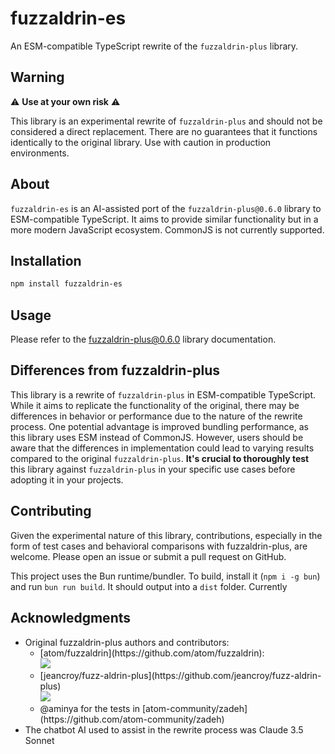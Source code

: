 # fuzzaldrin-es

An ESM-compatible TypeScript rewrite of the `fuzzaldrin-plus` library.

## Warning

⚠️ **Use at your own risk** ⚠️

This library is an experimental rewrite of `fuzzaldrin-plus` and should not be considered a direct replacement. There are no guarantees that it functions identically to the original library. Use with caution in production environments.

## About

`fuzzaldrin-es` is an AI-assisted port of the `fuzzaldrin-plus@0.6.0` library to ESM-compatible TypeScript. It aims to provide similar functionality but in a more modern JavaScript ecosystem. CommonJS is not currently supported.

## Installation

```bash
npm install fuzzaldrin-es
```

## Usage

Please refer to the [fuzzaldrin-plus@0.6.0](https://www.npmjs.com/package/fuzzaldrin-plus/v/0.6.0) library documentation.

## Differences from fuzzaldrin-plus

This library is a rewrite of `fuzzaldrin-plus` in ESM-compatible TypeScript. While it aims to replicate the functionality of the original, there may be differences in behavior or performance due to the nature of the rewrite process. One potential advantage is improved bundling performance, as this library uses ESM instead of CommonJS. However, users should be aware that the differences in implementation could lead to varying results compared to the original `fuzzaldrin-plus`. **It's crucial to thoroughly test** this library against `fuzzaldrin-plus` in your specific use cases before adopting it in your projects.

## Contributing

Given the experimental nature of this library, contributions, especially in the form of test cases and behavioral comparisons with fuzzaldrin-plus, are welcome. Please open an issue or submit a pull request on GitHub.

This project uses the Bun runtime/bundler. To build, install it (`npm i -g bun`) and run `bun run build`. It should output into a `dist` folder. Currently

## Acknowledgments

<ul>
    <li>
        Original fuzzaldrin-plus authors and contributors:
        <ul>
            <li>
                [atom/fuzzaldrin](https://github.com/atom/fuzzaldrin):<br/>
                <a href="https://github.com/atom/fuzzaldrin/graphs/contributors">
                    <img src="https://contrib.rocks/image?repo=atom/fuzzaldrin" />
                </a>
            </li>
            <li>
                [jeancroy/fuzz-aldrin-plus](https://github.com/jeancroy/fuzz-aldrin-plus)<br/>
                <a href="https://github.com/jeancroy/fuzz-aldrin-plus/graphs/contributors">
                    <img src="https://contrib.rocks/image?repo=jeancroy/fuzz-aldrin-plus" />
                </a>
            </li>
            <li>@aminya for the tests in [atom-community/zadeh](https://github.com/atom-community/zadeh)</li>
        </ul>
    </li>
    <li>The chatbot AI used to assist in the rewrite process was Claude 3.5 Sonnet</li>
</ul>
